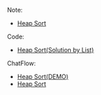 Note:
* [Heap Sort](https://hackmd.io/@9CYR6Dt4Spaq5KQt88pXvg/SJEcyiUtH)

Code:
* [Heap Sort(Solution by List)](https://github.com/sefx5ever/SCU_DSA/blob/master/Week_4/Heap%20Sort(Solution%20by%20List).py)

ChatFlow:
* [Heap Sort(DEMO)](https://github.com/sefx5ever/SCU_DSA/blob/master/Week_4/Heap%20Sort(DEMO).jpg)
* [Heap Sort](https://github.com/sefx5ever/SCU_DSA/blob/master/Week_4/Heap%20Sort.jpg)



